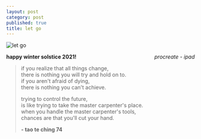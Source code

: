 ```yaml
---
layout: post
category: post
published: true
title: let go
---
```

![let go](/media/let-go.png)
<!--more-->
<span class='date' style='float:right;'>*procreate - ipad*</span>  
  
  
  
  
**happy winter solstice 2021!**

>if you realize that all things change,  
>there is nothing you will try and hold on to.  
>if you aren't afraid of dying,  
>there is nothing you can't achieve.  
>  
>trying to control the future,  
>is like trying to take the master carpenter's place.  
>when you handle the master carpenter's tools,  
>chances are that you'll cut your hand.  
>
>**- tao te ching 74**
